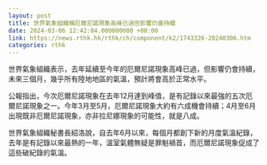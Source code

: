 ```yaml
---
layout: post
title: 世界氣象組織稱厄爾尼諾現象高峰已過但影響仍會持續
date: 2024-03-06 12:42:04.000000000 +08:00
link: https://news.rthk.hk/rthk/ch/component/k2/1743326-20240306.htm
categories: rthk
---
```


世界氣象組織表示，去年延續至今年的厄爾尼諾現象高峰已過，但影響仍會持續，未來三個月，幾乎所有陸地地區的氣溫，預計將會高於正常水平。

公報指出，今次厄爾尼諾現象在去年12月達到峰值，是有記錄以來最強的五次厄爾尼諾現象之一。今年3月至5月，厄爾尼諾現象大約有六成機會持續；4月至6月出現既非厄爾尼諾現象，亦非拉尼娜現象的可能性，就是八成。

世界氣象組織秘書長紹洛說，自去年6月以來，每個月都創下新的月度氣溫紀錄，去年是有記錄以來最熱的一年，溫室氣體無疑是罪魁禍首，而厄爾尼諾現象促成了這些破紀錄的氣溫。
